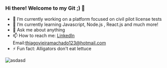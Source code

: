 ### Hi there! Welcome to my Git ;) 👋


- 🔭 I’m currently working on a platform focused on civil pilot license tests
- 🌱 I’m currently learning Javascript, Node.js , React.js and much more!
- 💬 Ask me about anything
- 📫 How to reach me: [LinkedIn](https://www.linkedin.com/in/thiagomvm/) Email:thiagovieiramachado123@hotmail.com
- ⚡ Fun fact: Alligators don't eat lettuce

![asdasd](images/uai.png)
